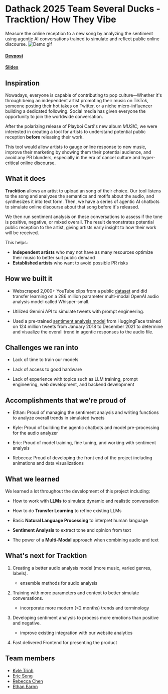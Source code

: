 # Dathack 2025 Team Several Ducks - Tracktion/ How They Vibe
Measure the online reception to a new song by analyzing the sentiment using agentic AI conversations trained to simulate and reflect public online discourse.
![Demo gif](https://github.com/rcwoshimao/several-ducks-datahacks25/blob/main/demo.gif)
#### [Devpost](https://devpost.com/software/discourse-simulator)
#### [Slides](https://docs.google.com/presentation/d/1fz6gjxrmsjUSEpR7jOwBh9YIFtZabDLP-i6_-M_2J-c/edit?usp=sharing)


## Inspiration

Nowadays, everyone is capable of contributing to pop culture--Whether it's through being an independent artist promoting their music on TikTok, someone posting their hot takes on Twitter, or a niche micro-influencer building a dedicated following. Social media has given everyone the opportunity to join the worldwide conversation.  

After the polarizing release of Playboi Carti's new album *MUSIC*, we were interested in creating a tool for artists to understand potential public reception **before** releasing their work. 

This tool would allow artists to gauge online response to new music, improve their marketing by showing them their potential audience, and avoid any PR blunders, especially in the era of cancel culture and hyper-critical online discourse.

## What it does

**Tracktion** allows an artist to upload an song of their choice. Our tool listens to the song and analyzes the semantics and motifs about the audio, and synthesizes it into text form. Then, we have a series of agentic AI chatbots to simulate online discourse about that song before it's released.

We then run sentiment analysis on these conversations to assess if the tone is positive, negative, or mixed overall. The result demonstrates potential public reception to the artist, giving artists early insight to how their work will be received.

This helps:
- **Independent artists** who may not have as many resources optimize their music to better suit public demand
- **Established artists** who want to avoid possible PR risks

## How we built it

- Webscraped 2,000+ YouTube clips from a public [dataset](https://www.kaggle.com/datasets/googleai/musiccaps?resource=download) and did transfer learning on a 286 million parameter multi-modal OpenAI audio analysis model called Whisper-small. 

- Utilized Gemini API to simulate tweets with prompt engineering. 

- Used a pre-trained [sentiment analysis model](https://huggingface.co/cardiffnlp/twitter-roberta-base-sentiment-latest) from HuggingFace trained on 124 million tweets from January 2018 to December 2021 to determine and visualize the overall trend in agentic responses to the audio file. 

## Challenges we ran into

- Lack of time to train our models

- Lack of access to good hardware

- Lack of experience with topics such as LLM training, prompt engineering, web development, and backend development

## Accomplishments that we're proud of

- Ethan: Proud of managing the sentiment analysis and writing functions to analyze overall trends in simulated tweets

- Kyle: Proud of building the agentic chatbots and model pre-processing for the audio analyzer

- Eric: Proud of model training, fine tuning, and working with sentiment analysis

- Rebecca: Proud of developing the front end of the project including animations and data visualizations 

## What we learned

We learned a lot throughout the development of this project including:

- How to work with **LLMs** to simulate dynamic and realistic conversation

- How to do **Transfer Learning** to refine existing LLMs

- Basic **Natural Language Processing** to interpret human language

- **Sentiment Analysis** to extract tone and opinion from text

- The power of a **Multi-Modal** approach when combining audio and text 


## What's next for Tracktion

1. Creating a better audio analysis model (more music, varied genres, labels). 
    - ensemble methods for audio analysis

2. Training with more parameters and context to better simulate conversations. 
    - incorporate more modern (<2 months) trends and terminology
    
3. Developing sentiment analysis to process more emotions than positive and negative.
    - improve existing integration with our website analytics
4. Fast delivered Frontend for presenting the product

## Team members 
- [Kyle Trinh](https://github.com/pink10000)
- [Eric Song](https://github.com/e7song) 
- [Rebecca Chen](https://github.com/rcwoshimao)
- [Ethan Earnn](https://github.com/earnn04) 

